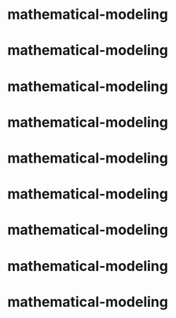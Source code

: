 # mathematical-modeling
# mathematical-modeling
# mathematical-modeling
# mathematical-modeling
# mathematical-modeling
# mathematical-modeling
# mathematical-modeling
# mathematical-modeling
# mathematical-modeling
